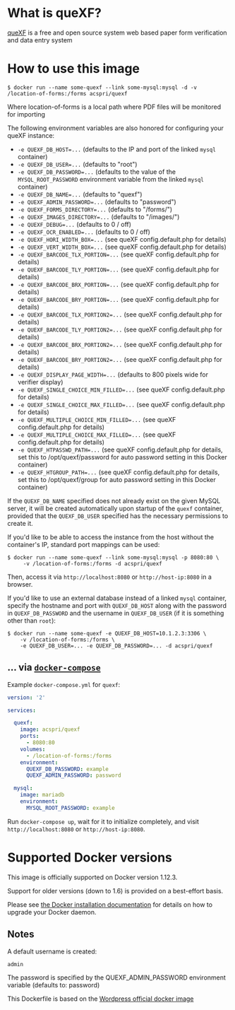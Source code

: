 # What is queXF?

[queXF](https://quexf.acspri.org.au/) is a free and open source system web based paper form verification and data entry system

# How to use this image

```console
$ docker run --name some-quexf --link some-mysql:mysql -d -v /location-of-forms:/forms acspri/quexf
```

Where location-of-forms is a local path where PDF files will be monitored for importing

The following environment variables are also honored for configuring your queXF instance:

-	`-e QUEXF_DB_HOST=...` (defaults to the IP and port of the linked `mysql` container)
-	`-e QUEXF_DB_USER=...` (defaults to "root")
-	`-e QUEXF_DB_PASSWORD=...` (defaults to the value of the `MYSQL_ROOT_PASSWORD` environment variable from the linked `mysql` container)
-	`-e QUEXF_DB_NAME=...` (defaults to "quexf")
-	`-e QUEXF_ADMIN_PASSWORD=...` (defaults to "password")
-	`-e QUEXF_FORMS_DIRECTORY=...` (defaults to "/forms/")
-	`-e QUEXF_IMAGES_DIRECTORY=...` (defaults to "/images/")
-	`-e QUEXF_DEBUG=...` (defaults to 0 / off)
-	`-e QUEXF_OCR_ENABLED=...` (defaults to 0 / off)
-	`-e QUEXF_HORI_WIDTH_BOX=...` (see queXF config.default.php for details) 
-	`-e QUEXF_VERT_WIDTH_BOX=...`  (see queXF config.default.php for details)
-	`-e QUEXF_BARCODE_TLX_PORTION=...` (see queXF config.default.php for details) 
-	`-e QUEXF_BARCODE_TLY_PORTION=...` (see queXF config.default.php for details) 
-	`-e QUEXF_BARCODE_BRX_PORTION=...` (see queXF config.default.php for details) 
-	`-e QUEXF_BARCODE_BRY_PORTION=...` (see queXF config.default.php for details) 
-	`-e QUEXF_BARCODE_TLX_PORTION2=...` (see queXF config.default.php for details) 
-	`-e QUEXF_BARCODE_TLY_PORTION2=...` (see queXF config.default.php for details) 
-	`-e QUEXF_BARCODE_BRX_PORTION2=...` (see queXF config.default.php for details) 
-	`-e QUEXF_BARCODE_BRY_PORTION2=...` (see queXF config.default.php for details) 
-	`-e QUEXF_DISPLAY_PAGE_WIDTH=...` (defaults to 800 pixels wide for verifier display) 
-	`-e QUEXF_SINGLE_CHOICE_MIN_FILLED=...` (see queXF config.default.php for details) 
-	`-e QUEXF_SINGLE_CHOICE_MAX_FILLED=...` (see queXF config.default.php for details) 
-	`-e QUEXF_MULTIPLE_CHOICE_MIN_FILLED=...` (see queXF config.default.php for details) 
-	`-e QUEXF_MULTIPLE_CHOICE_MAX_FILLED=...` (see queXF config.default.php for details) 
-	`-e QUEXF_HTPASSWD_PATH=...` (see queXF config.default.php for details, set this to /opt/quexf/password for auto password setting in this Docker container) 
-	`-e QUEXF_HTGROUP_PATH=...` (see queXF config.default.php for details, set this to /opt/quexf/group for auto password setting in this Docker container) 

If the `QUEXF_DB_NAME` specified does not already exist on the given MySQL server, it will be created automatically upon startup of the `quexf` container, provided that the `QUEXF_DB_USER` specified has the necessary permissions to create it.

If you'd like to be able to access the instance from the host without the container's IP, standard port mappings can be used:

```console
$ docker run --name some-quexf --link some-mysql:mysql -p 8080:80 \
     -v /location-of-forms:/forms -d acspri/quexf
```

Then, access it via `http://localhost:8080` or `http://host-ip:8080` in a browser.

If you'd like to use an external database instead of a linked `mysql` container, specify the hostname and port with `QUEXF_DB_HOST` along with the password in `QUEXF_DB_PASSWORD` and the username in `QUEXF_DB_USER` (if it is something other than `root`):

```console
$ docker run --name some-quexf -e QUEXF_DB_HOST=10.1.2.3:3306 \
	-v /location-of-forms:/forms \
    -e QUEXF_DB_USER=... -e QUEXF_DB_PASSWORD=... -d acspri/quexf
```

## ... via [`docker-compose`](https://github.com/docker/compose)

Example `docker-compose.yml` for `quexf`:

```yaml
version: '2'

services:

  quexf:
    image: acspri/quexf
    ports:
      - 8080:80
    volumes:
      - /location-of-forms:/forms
    environment:
      QUEXF_DB_PASSWORD: example
      QUEXF_ADMIN_PASSWORD: password

  mysql:
    image: mariadb
    environment:
      MYSQL_ROOT_PASSWORD: example
```

Run `docker-compose up`, wait for it to initialize completely, and visit `http://localhost:8080` or `http://host-ip:8080`.

# Supported Docker versions

This image is officially supported on Docker version 1.12.3.

Support for older versions (down to 1.6) is provided on a best-effort basis.

Please see [the Docker installation documentation](https://docs.docker.com/installation/) for details on how to upgrade your Docker daemon.

Notes
-----

A default username is created:

    admin

The password is specified by the QUEXF_ADMIN_PASSWORD environment variable (defaults to: password)

This Dockerfile is based on the [Wordpress official docker image](https://github.com/docker-library/wordpress/tree/8ab70dd61a996d58c0addf4867a768efe649bf65/php5.6/apache)
